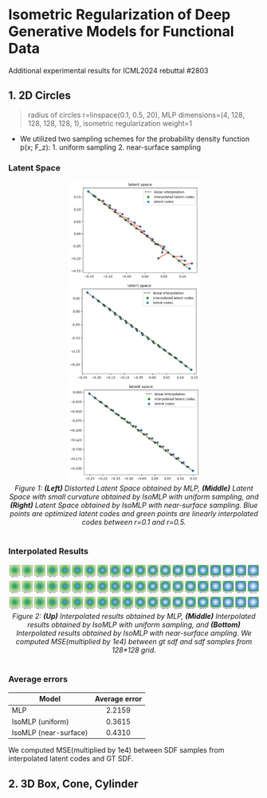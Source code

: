 # Isometric Regularization of Deep Generative Models for Functional Data
Additional experimental results for ICML2024 rebuttal #2803

## 1. 2D Circles 
>radius of circles r=linspace(0.1, 0.5, 20), MLP dimensions=(4, 128, 128, 128, 128, 1), isometric regularization weight=1

- We utilized two sampling schemes for the probability density function p(x; F_z): 1. uniform sampling 2. near-surface sampling 

### Latent Space
<center>
<div class="imgCollage">
<span style="width: 25%"><img src="./images/1/mlp_latent_space.png" height="200"/></span>
<span style="width: 25%"><img src="./images/1/iso_latent_space_0.png" height="200"/> </span>
<span style="width: 25%"><img src="./images/1/iso_latent_space_1.png" height="200"/> </span>
</div>
  <I>Figure 1: <b>(Left)</b> Distorted Latent Space obtained by MLP, <b>(Middle)</b> Latent Space with small curvature obtained by IsoMLP with uniform sampling, and <b>(Right)</b> Latent Space obtained by IsoMLP with near-surface sampling. Blue points are optimized latent codes and green points are linearly interpolated codes between r=0.1 and r=0.5.</I>
</center>
<br>

### Interpolated Results
<center>
<div class="imgCollage">
<span style="width: 31.8%"><img src="./images/1/mlp_interp.png"/></span>
<span style="width: 31.8%"><img src="./images/1/iso_interp_0.png"/> </span>
<span style="width: 31.8%"><img src="./images/1/iso_interp_1.png"/> </span>
</div>
  <I>Figure 2: <b>(Up)</b> Interpolated results obtained by MLP, <b>(Middle)</b> Interpolated results obtained by IsoMLP with uniform sampling, and <b>(Bottom)</b> Interpolated results obtained by IsoMLP with near-surface ampling. We computed MSE(multiplied by 1e4) between gt sdf and sdf samples from 128*128 grid. </I>
</center>
<br>
  
### Average errors

| Model        | Average error           |
| ------------- |:-------------:|
| MLP | 2.2159 |
| IsoMLP (uniform)      | 0.3615      |
| IsoMLP (near-surface) | 0.4310      |

We computed MSE(multiplied by 1e4) between SDF samples from interpolated latent codes and GT SDF.

## 2. 3D Box, Cone, Cylinder
